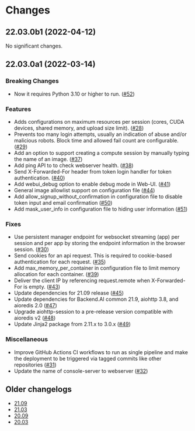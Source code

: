 Changes
=======

<!--
    You should *NOT* be adding new change log entries to this file, this
    file is managed by towncrier. You *may* edit previous change logs to
    fix problems like typo corrections or such.

    To add a new change log entry, please refer
    https://pip.pypa.io/en/latest/development/contributing/#news-entries

    We named the news folder "changes".

    WARNING: Don't drop the last line!
-->

<!-- towncrier release notes start -->

## 22.03.0b1 (2022-04-12)

No significant changes.


## 22.03.0a1 (2022-03-14)

### Breaking Changes
* Now it requires Python 3.10 or higher to run. ([#52](https://github.com/lablup/backend.ai-webserver/issues/52))

### Features
* Adds configurations on maximum resources per session (cores, CUDA devices, shared memory, and upload size limit). ([#28](https://github.com/lablup/backend.ai-webserver/issues/28))
* Prevents too many login attempts, usually an indication of abuse and/or malicious robots. Block time and allowed fail count are configurable. ([#29](https://github.com/lablup/backend.ai-webserver/issues/29))
* Add an option to support creating a compute session by manually typing the name of an image. ([#37](https://github.com/lablup/backend.ai-webserver/issues/37))
* Add ping API to to check webserver health. ([#38](https://github.com/lablup/backend.ai-webserver/issues/38))
* Send X-Forwarded-For header from token login handler for token authentication. ([#40](https://github.com/lablup/backend.ai-webserver/issues/40))
* Add webui_debug option to enable debug mode in Web-UI. ([#41](https://github.com/lablup/backend.ai-webserver/issues/41))
* General image allowlist support on configuration file ([#44](https://github.com/lablup/backend.ai-webserver/issues/44))
* Add allow_signup_without_confirmation in configuration file to disable token input and email confirmation ([#50](https://github.com/lablup/backend.ai-webserver/issues/50))
* Add mask_user_info in configuration file to hiding user information ([#51](https://github.com/lablup/backend.ai-webserver/issues/51))

### Fixes
* Use persistent manager endpoint for websocket streaming (app) per session and per app by storing the endpoint information in the browser session. ([#30](https://github.com/lablup/backend.ai-webserver/issues/30))
* Send cookies for an api request. This is required to cookie-based authentication for each request. ([#35](https://github.com/lablup/backend.ai-webserver/issues/35))
* Add max_memory_per_container in configuration file to limit memory allocation for each container. ([#39](https://github.com/lablup/backend.ai-webserver/issues/39))
* Deliver the client IP by referencing request.remote  when X-Forwarded-For is empty. ([#43](https://github.com/lablup/backend.ai-webserver/issues/43))
* Update dependencies for 21.09 release ([#45](https://github.com/lablup/backend.ai-webserver/issues/45))
* Update dependencies for Backend.AI common 21.9, aiohttp 3.8, and aioredis 2.0 ([#47](https://github.com/lablup/backend.ai-webserver/issues/47))
* Upgrade aiohttp-session to a pre-release version compatible with aioredis v2 ([#48](https://github.com/lablup/backend.ai-webserver/issues/48))
* Update Jinja2 package from 2.11.x to 3.0.x ([#49](https://github.com/lablup/backend.ai-webserver/issues/49))

### Miscellaneous
* Improve GitHub Actions CI workflows to run as single pipeline and make the deployment to be triggered via tagged commits like other repositories ([#31](https://github.com/lablup/backend.ai-webserver/issues/31))
* Update the name of console-server to webserver ([#32](https://github.com/lablup/backend.ai-webserver/issues/32))


## Older changelogs

* [21.09](https://github.com/lablup/backend.ai-webserver/blob/21.09/CHANGELOG.md)
* [21.03](https://github.com/lablup/backend.ai-webserver/blob/21.03/CHANGELOG.md)
* [20.09](https://github.com/lablup/backend.ai-webserver/blob/20.09/CHANGELOG.md)
* [20.03](https://github.com/lablup/backend.ai-webserver/blob/20.03/CHANGELOG.md)
